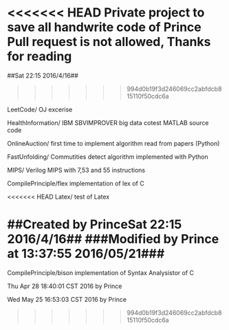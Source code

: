 <<<<<<< HEAD
Private project to save all handwrite code of Prince Pull request is not allowed, Thanks for reading
=======
##Sat 22:15 2016/4/16##
>>>>>>> 994d0b19f3d246069cc2abfdcb815110f50cdc6a

LeetCode/	OJ excerise

HealthInformation/	IBM SBVIMPROVER big data cotest MATLAB source code 

OnlineAuction/	first time to implement algorithm read from papers (Python)

FastUnfolding/	Commutities detect algorithm implemented with Python

MIPS/	Verilog MIPS with 7,53 and 55 instructions

CompilePrinciple/flex	implementation of lex of C 

<<<<<<< HEAD
Latex/  test of Latex


##Created by PrinceSat 22:15 2016/4/16##
###Modified by Prince at 13:37:55 2016/05/21###
=======
CompilePrinciple/bison	implementation of Syntax Analysistor of C 




Thu Apr 28 18:40:01 CST 2016 by Prince

Wed May 25 16:53:03 CST 2016 by Prince
>>>>>>> 994d0b19f3d246069cc2abfdcb815110f50cdc6a
